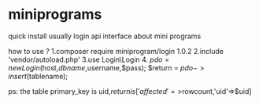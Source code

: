 # miniprograms
quick install usually login api interface about mini programs

how to use ?
1.composer require miniprogram/login 1.0.2
2.include 'vendor/autoload.php'
3.use Login\Login
4.
$pdo = new Login($host,$dbname,$username,$pass);
$return = $pdo->insert($tablename);


ps: the table primary_key is uid,$return is ['affected'=>$rowcount,'uid'=>$uid]
